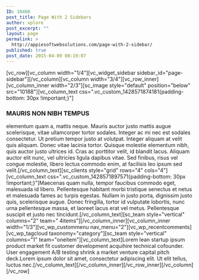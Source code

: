 ```yaml
---
ID: 10460
post_title: Page With 2 Sidebars
author: xplore
post_excerpt: ""
layout: page
permalink: >
  http://appiesoftwebsolutions.com/page-with-2-sidebar/
published: true
post_date: 2015-04-09 08:19:07
---
```

[vc_row][vc_column width="1/4"][vc_widget_sidebar sidebar_id="page-sidebar"][/vc_column][vc_column width="3/4"][vc_row_inner][vc_column_inner width="2/3"][sc_image style="default" position="below" src="10188"][vc_column_text css=".vc_custom_1428571874181{padding-bottom: 30px !important;}"]
<h3>MAURIS NON NIBH TEMPUS</h3>
elementum quam a, mattis neque. Mauris auctor justo mattis augue scelerisque, vitae ullamcorper tortor sodales. Integer ac mi nec est sodales consectetur. Ut pretium tempor justo at volutpat. Integer aliquam at velit quis aliquam. Donec vitae lacinia tortor. Quisque molestie elementum nibh, quis auctor justo ultrices id. Cras ac porttitor velit, id blandit lacus. Aliquam auctor elit nunc, vel ultricies ligula dapibus vitae. Sed finibus, risus vel congue molestie, libero lectus commodo enim, at facilisis leo ipsum sed velit.[/vc_column_text][sc_clients style="grid" rows="4" cols="4"][vc_column_text css=".vc_custom_1428571897571{padding-bottom: 30px !important;}"]Maecenas quam nulla, tempor faucibus commodo eget, malesuada id libero. Pellentesque habitant morbi tristique senectus et netus et malesuada fames ac turpis egestas. Nullam in justo porta, dignissim justo quis, scelerisque augue. Donec fringilla, tortor id vulputate lobortis, nunc urna pellentesque massa, et laoreet lacus erat vel metus. Pellentesque suscipit et justo nec tincidunt.[/vc_column_text][sc_team style="vertical" columns="2" team=" 4items"][/vc_column_inner][vc_column_inner width="1/3"][vc_wp_custommenu nav_menu="2"][vc_wp_recentcomments][vc_wp_tagcloud taxonomy="category"][sc_team style="vertical" columns="1" team="oneitem"][vc_column_text]Lorem lean startup ipsum product market fit customer development acquihire technical cofounder. User engagement A/B testing shrink a market venture capital pitch deck.Lorem ipsum dolor sit amet, consectetur adipiscing elit. Ut elit tellus, luctus nec.[/vc_column_text][/vc_column_inner][/vc_row_inner][/vc_column][/vc_row]